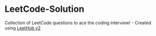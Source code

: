 # LeetCode-Solution
Collection of LeetCode questions to ace the coding interview! - Created using [LeetHub v2](https://github.com/arunbhardwaj/LeetHub-2.0)
